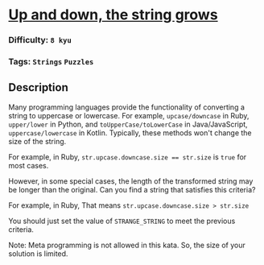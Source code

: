 # [Up and down, the string grows](https://www.codewars.com/kata/644b17b56ed5527b09057987)

### Difficulty: `8 kyu`

### Tags: `Strings` `Puzzles`

## Description

Many programming languages provide the functionality of converting a string to uppercase or lowercase. For example, `upcase/downcase` in Ruby, `upper/lower` in Python, and `toUpperCase/toLowerCase` in Java/JavaScript, `uppercase/lowercase` in Kotlin. Typically, these methods won't change the size of the string.

For example, in Ruby, `str.upcase.downcase.size == str.size` is `true` for most cases.

However, in some special cases, the length of the transformed string may be longer than the original. Can you find a string that satisfies this criteria?

For example, in Ruby, That means `str.upcase.downcase.size > str.size`

You should just set the value of `STRANGE_STRING` to meet the previous criteria.

Note: Meta programming is not allowed in this kata. So, the size of your solution is limited.

